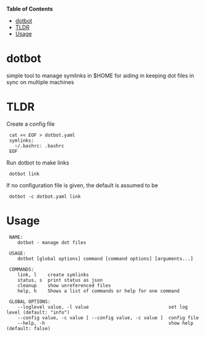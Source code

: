 <!-- markdown-toc start - Don't edit this section. Run M-x markdown-toc-refresh-toc -->
**Table of Contents**

- [dotbot](#dotbot)
- [TLDR](#tldr)
- [Usage](#usage)

<!-- markdown-toc end -->

# dotbot

simple tool to manage symlinks in $HOME for aiding in keeping dot files in sync on multiple
machines

# TLDR

Create a config file 

     cat << EOF > dotbot.yaml
     symlinks:
       ~/.bashrc: .bashrc
     EOF

Run dotbot to make links

     dotbot link

If no configuration file is given, the default is assumed to be
     
     dotbot -c dotbot.yaml link
     
# Usage

     NAME:
        dotbot - manage dot files
     
     USAGE:
        dotbot [global options] command [command options] [arguments...]
     
     COMMANDS:
        link, l    create symlinks
        status, s  print status as json
        cleanup    show unreferenced files
        help, h    Shows a list of commands or help for one command
     
     GLOBAL OPTIONS:
        --loglevel value, -l value                             set log level (default: "info")
        --config value, -c value [ --config value, -c value ]  config file
        --help, -h                                             show help (default: false)
     
